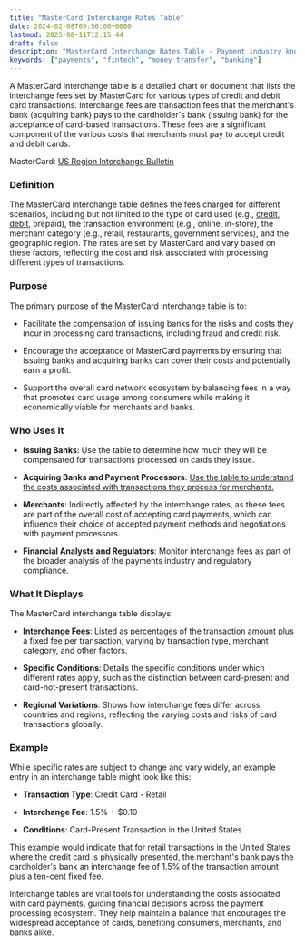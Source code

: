 ```yaml
---
title: "MasterCard Interchange Rates Table"
date: 2024-02-08T09:56:00+0000
lastmod: 2025-08-11T12:15:44
draft: false
description: "MasterCard Interchange Rates Table - Payment industry knowledge and insights"
keywords: ["payments", "fintech", "money transfer", "banking"]
---
```


A MasterCard interchange table is a detailed chart or document that lists the interchange fees set by MasterCard for various types of credit and debit card transactions. Interchange fees are transaction fees that the merchant's bank (acquiring bank) pays to the cardholder's bank (issuing bank) for the acceptance of card-based transactions. These fees are a significant component of the various costs that merchants must pay to accept credit and debit cards.

MasterCard: [US Region Interchange Bulletin](https://www.mastercard.us/content/dam/public/mastercardcom/na/us/en/documents/merchant-rates-2022-2023-apr22.pdf)

### Definition

The MasterCard interchange table defines the fees charged for different scenarios, including but not limited to the type of card used (e.g., [credit](https://faisalkhanllc.xyz/resources/payments-wiki/c/credit-card/), [debit](https://faisalkhanllc.xyz/resources/payments-wiki/d/debit-card/), prepaid), the transaction environment (e.g., online, in-store), the merchant category (e.g., retail, restaurants, government services), and the geographic region. The rates are set by MasterCard and vary based on these factors, reflecting the cost and risk associated with processing different types of transactions.

### Purpose

The primary purpose of the MasterCard interchange table is to:

- Facilitate the compensation of issuing banks for the risks and costs they incur in processing card transactions, including fraud and credit risk.

- Encourage the acceptance of MasterCard payments by ensuring that issuing banks and acquiring banks can cover their costs and potentially earn a profit.

- Support the overall card network ecosystem by balancing fees in a way that promotes card usage among consumers while making it economically viable for merchants and banks.

### Who Uses It

- **Issuing Banks**: Use the table to determine how much they will be compensated for transactions processed on cards they issue.

- **Acquiring Banks and Payment Processors**: [Use the table to understand the costs associated with transactions they process for merchants.](https://faisalkhanllc.xyz/resources/payments-wiki/p/payment-processor/)

- **Merchants**: Indirectly affected by the interchange rates, as these fees are part of the overall cost of accepting card payments, which can influence their choice of accepted payment methods and negotiations with payment processors.

- **Financial Analysts and Regulators**: Monitor interchange fees as part of the broader analysis of the payments industry and regulatory compliance.

### What It Displays

The MasterCard interchange table displays:

- **Interchange Fees**: Listed as percentages of the transaction amount plus a fixed fee per transaction, varying by transaction type, merchant category, and other factors.

- **Specific Conditions**: Details the specific conditions under which different rates apply, such as the distinction between card-present and card-not-present transactions.

- **Regional Variations**: Shows how interchange fees differ across countries and regions, reflecting the varying costs and risks of card transactions globally.

### Example

While specific rates are subject to change and vary widely, an example entry in an interchange table might look like this:

- **Transaction Type**: Credit Card - Retail

- **Interchange Fee**: 1.5% + $0.10

- **Conditions**: Card-Present Transaction in the United States

This example would indicate that for retail transactions in the United States where the credit card is physically presented, the merchant's bank pays the cardholder's bank an interchange fee of 1.5% of the transaction amount plus a ten-cent fixed fee.

Interchange tables are vital tools for understanding the costs associated with card payments, guiding financial decisions across the payment processing ecosystem. They help maintain a balance that encourages the widespread acceptance of cards, benefiting consumers, merchants, and banks alike.